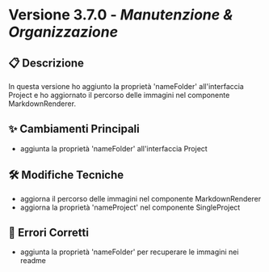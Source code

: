 # Versione 3.7.0 - *Manutenzione & Organizzazione*

## 📋 Descrizione

In questa versione ho aggiunto la proprietà 'nameFolder' all'interfaccia Project e ho aggiornato il percorso delle immagini nel componente MarkdownRenderer.

## ✨ Cambiamenti Principali

- aggiunta la proprietà 'nameFolder' all'interfaccia Project

## 🛠️ Modifiche Tecniche

- aggiorna il percorso delle immagini nel componente MarkdownRenderer
- aggiorna la proprietà 'nameProject' nel componente SingleProject


## 🐛 Errori Corretti

- aggiunta la proprietà 'nameFolder' per recuperare le immagini nei readme
